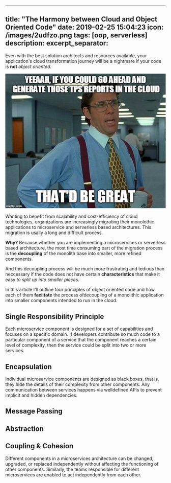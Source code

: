 
---
title:  "The Harmony between Cloud and Object Oriented Code"
date:   2019-02-25 15:04:23
icon: /images/2udfzo.png
tags: [oop, serverless]
description: 
excerpt_separator: 
---
Even with the best solution architects and resources available, your application's cloud transformation journey will be a nightmare if your code is **not** *object oriented*.
<!--more-->

![serverless_meme](/images/2udfzo.jpg)

Wanting to benefit from scalability and cost-efficiency of cloud technologies, organizations are increasingly migrating their monolothic applications to microservice and serverless based architectures. This migration is usally a long and difficult process.

**Why?** Because whether you are implementing a microservices or serverless based architecture, the most time consuming part of the migration process is the **decoupling** of the monolith base into smaller, more refined components.

And this decoupling process will be much more frustrating and tedious than neccessary if the code does not have certain **characteristics** that make it easy *to split up into smaller pieces*. 

In this article I'll outline four principles of object oriented code and how each of them **faciltate** the process ofdecoupling of a monolithic application into smaller components intended to run in the cloud.

## Single Responsibility Principle

Each microservice component is designed for a set of capabilities and focuses on a specific domain. If developers contribute so much code to a particular component of a service that the component reaches a certain level of complexity, then the service could be split into two or more services.


## Encapsulation

Individual microservice components are designed as black boxes, that is, they hide the details of their complexity from other components. Any communication between services happens via welldefined APIs to prevent implicit and hidden dependencies.

## Message Passing
 
 

## Abstraction


## Coupling & Cohesion
Different components in a microservices architecture can be changed, upgraded, or replaced independently without affecting the functioning of other components. Similarly, the teams responsible for different microservices are enabled to act independently from each
other. 
